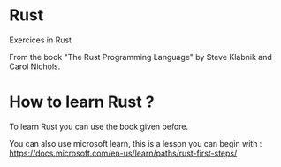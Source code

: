# Rust
Exercices in Rust

From the book "The Rust Programming Language" by Steve Klabnik and Carol Nichols.

# How to learn Rust ?
To learn Rust you can use the book given before.

You can also use microsoft learn, this is a lesson you can begin with : https://docs.microsoft.com/en-us/learn/paths/rust-first-steps/


